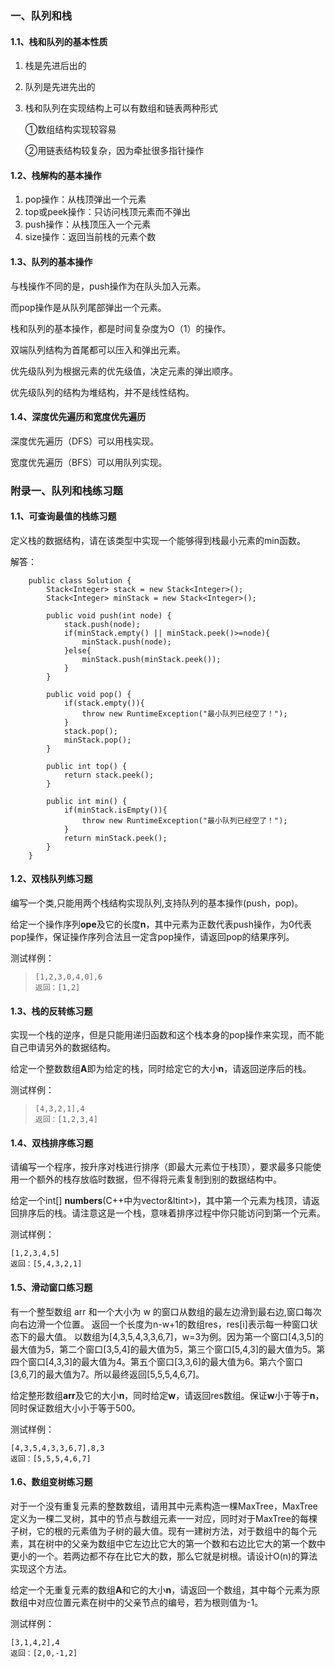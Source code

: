 ### 一、队列和栈

#### 1.1、栈和队列的基本性质

1. 栈是先进后出的

2. 队列是先进先出的

3. 栈和队列在实现结构上可以有数组和链表两种形式

   ①数组结构实现较容易

   ②用链表结构较复杂，因为牵扯很多指针操作

#### 1.2、栈解构的基本操作

1. pop操作：从栈顶弹出一个元素
2. top或peek操作：只访问栈顶元素而不弹出
3. push操作：从栈顶压入一个元素
4. size操作：返回当前栈的元素个数

#### 1.3、队列的基本操作

与栈操作不同的是，push操作为在队头加入元素。

而pop操作是从队列尾部弹出一个元素。

栈和队列的基本操作，都是时间复杂度为O（1）的操作。

双端队列结构为首尾都可以压入和弹出元素。

优先级队列为根据元素的优先级值，决定元素的弹出顺序。

优先级队列的结构为堆结构，并不是线性结构。

#### 1.4、深度优先遍历和宽度优先遍历

深度优先遍历（DFS）可以用栈实现。

宽度优先遍历（BFS）可以用队列实现。



### 附录一、队列和栈练习题

#### 1.1、可查询最值的栈练习题

定义栈的数据结构，请在该类型中实现一个能够得到栈最小元素的min函数。

解答：

```
    public class Solution {
        Stack<Integer> stack = new Stack<Integer>();
        Stack<Integer> minStack = new Stack<Integer>();

        public void push(int node) {
            stack.push(node);
            if(minStack.empty() || minStack.peek()>=node){
                minStack.push(node);
            }else{
                minStack.push(minStack.peek());
            }
        }

        public void pop() {
            if(stack.empty()){
                throw new RuntimeException("最小队列已经空了！");
            }
            stack.pop();
            minStack.pop();
        }

        public int top() {
            return stack.peek();
        }

        public int min() {
            if(minStack.isEmpty()){
                throw new RuntimeException("最小队列已经空了！");
            }
            return minStack.peek();
        }
    }
```






#### 1.2、双栈队列练习题

编写一个类,只能用两个栈结构实现队列,支持队列的基本操作(push，pop)。

给定一个操作序列**ope**及它的长度**n**，其中元素为正数代表push操作，为0代表pop操作，保证操作序列合法且一定含pop操作，请返回pop的结果序列。

测试样例：

> ```
> [1,2,3,0,4,0],6
> 返回：[1,2]
> ```

#### 1.3、栈的反转练习题

实现一个栈的逆序，但是只能用递归函数和这个栈本身的pop操作来实现，而不能自己申请另外的数据结构。

给定一个整数数组**A**即为给定的栈，同时给定它的大小**n**，请返回逆序后的栈。

测试样例：

> ```
> [4,3,2,1],4
> 返回：[1,2,3,4]
> ```

#### 1.4、双栈排序练习题

请编写一个程序，按升序对栈进行排序（即最大元素位于栈顶），要求最多只能使用一个额外的栈存放临时数据，但不得将元素复制到别的数据结构中。

给定一个int[] **numbers**(C++中为vector&ltint>)，其中第一个元素为栈顶，请返回排序后的栈。请注意这是一个栈，意味着排序过程中你只能访问到第一个元素。

测试样例：

```
[1,2,3,4,5]
返回：[5,4,3,2,1]
```

#### 1.5、滑动窗口练习题

有一个整型数组 arr 和一个大小为 w 的窗口从数组的最左边滑到最右边,窗口每次向右边滑一个位置。 返回一个长度为n-w+1的数组res，res[i]表示每一种窗口状态下的最大值。 以数组为[4,3,5,4,3,3,6,7]，w=3为例。因为第一个窗口[4,3,5]的最大值为5，第二个窗口[3,5,4]的最大值为5，第三个窗口[5,4,3]的最大值为5。第四个窗口[4,3,3]的最大值为4。第五个窗口[3,3,6]的最大值为6。第六个窗口[3,6,7]的最大值为7。所以最终返回[5,5,5,4,6,7]。

给定整形数组**arr**及它的大小**n**，同时给定**w**，请返回res数组。保证**w**小于等于**n**，同时保证数组大小小于等于500。

测试样例：

```
[4,3,5,4,3,3,6,7],8,3
返回：[5,5,5,4,6,7]
```

#### 1.6、数组变树练习题

对于一个没有重复元素的整数数组，请用其中元素构造一棵MaxTree，MaxTree定义为一棵二叉树，其中的节点与数组元素一一对应，同时对于MaxTree的每棵子树，它的根的元素值为子树的最大值。现有一建树方法，对于数组中的每个元素，其在树中的父亲为数组中它左边比它大的第一个数和右边比它大的第一个数中更小的一个。若两边都不存在比它大的数，那么它就是树根。请设计O(n)的算法实现这个方法。

给定一个无重复元素的数组**A**和它的大小**n**，请返回一个数组，其中每个元素为原数组中对应位置元素在树中的父亲节点的编号，若为根则值为-1。

测试样例：

```
[3,1,4,2],4
返回：[2,0,-1,2]
```
